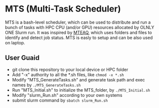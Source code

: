 # MTS (Multi-Task Scheduler) 
MTS is a bash-level scheduler, which can be used to distribute and run a bunch of tasks with HPC CPU (and/or GPU) resources allocated by OLNLY ONE Slurm run. 
It was inspired by [MTEAQ](https://github.com/evanberkowitz/metaq), which uses folders and files to identify and detect job status. MTS is easly to setup and can be also used on laptop. 

## User Guaid
- git clone this repository to your local device or HPC folder
- Add "-x" authority to all the *.sh files, like `chmod -x *.sh`
- Modify "MTS_GenerateTasks.sh" and generate task path and exec names by `./MTS_GenerateTasks.sh`
- Run "MTS_Initial.sh" to initialize the MTS_folder, by `./MTS_Initial.sh`
- Modify "slurm_Run.sh" according to your own systems
- submit slurm command by `sbatch slurm_Run.sh`
 
